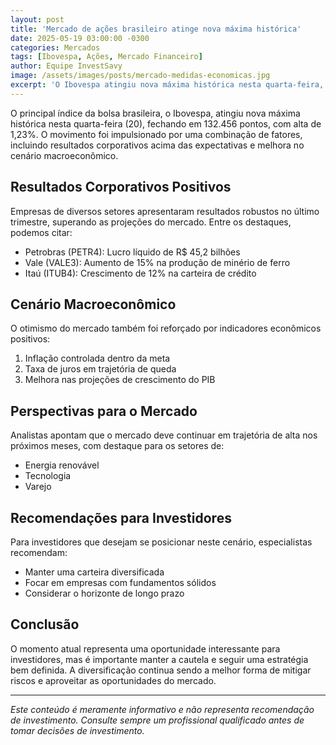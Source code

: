 ```yaml
---
layout: post
title: 'Mercado de ações brasileiro atinge nova máxima histórica'
date: 2025-05-19 03:00:00 -0300
categories: Mercados
tags: [Ibovespa, Ações, Mercado Financeiro]
author: Equipe InvestSavy
image: /assets/images/posts/mercado-medidas-economicas.jpg
excerpt: 'O Ibovespa atingiu nova máxima histórica nesta quarta-feira, impulsionado por resultados corporativos positivos e melhora no cenário macroeconômico.'
---
```


O principal índice da bolsa brasileira, o Ibovespa, atingiu nova máxima histórica nesta quarta-feira (20), fechando em 132.456 pontos, com alta de 1,23%. O movimento foi impulsionado por uma combinação de fatores, incluindo resultados corporativos acima das expectativas e melhora no cenário macroeconômico.

## Resultados Corporativos Positivos

Empresas de diversos setores apresentaram resultados robustos no último trimestre, superando as projeções do mercado. Entre os destaques, podemos citar:

- Petrobras (PETR4): Lucro líquido de R$ 45,2 bilhões
- Vale (VALE3): Aumento de 15% na produção de minério de ferro
- Itaú (ITUB4): Crescimento de 12% na carteira de crédito

## Cenário Macroeconômico

O otimismo do mercado também foi reforçado por indicadores econômicos positivos:

1. Inflação controlada dentro da meta
2. Taxa de juros em trajetória de queda
3. Melhora nas projeções de crescimento do PIB

## Perspectivas para o Mercado

Analistas apontam que o mercado deve continuar em trajetória de alta nos próximos meses, com destaque para os setores de:

- Energia renovável
- Tecnologia
- Varejo

## Recomendações para Investidores

Para investidores que desejam se posicionar neste cenário, especialistas recomendam:

- Manter uma carteira diversificada
- Focar em empresas com fundamentos sólidos
- Considerar o horizonte de longo prazo

## Conclusão

O momento atual representa uma oportunidade interessante para investidores, mas é importante manter a cautela e seguir uma estratégia bem definida. A diversificação continua sendo a melhor forma de mitigar riscos e aproveitar as oportunidades do mercado.

---

_Este conteúdo é meramente informativo e não representa recomendação de investimento. Consulte sempre um profissional qualificado antes de tomar decisões de investimento._
